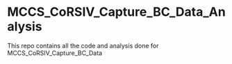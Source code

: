 # MCCS_CoRSIV_Capture_BC_Data_Analysis
This repo contains all the code and analysis done for MCCS_CoRSIV_Capture_BC_Data
